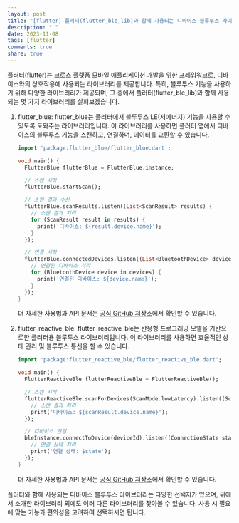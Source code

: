 ```yaml
---
layout: post
title: "[flutter] 플러터(flutter_ble_lib)과 함께 사용되는 디바이스 블루투스 라이브러리는 어떤 것이 있나요?"
description: " "
date: 2023-11-08
tags: [flutter]
comments: true
share: true
---
```


플러터(flutter)는 크로스 플랫폼 모바일 애플리케이션 개발을 위한 프레임워크로, 디바이스와의 상호작용에 사용되는 라이브러리를 제공합니다. 특히, 블루투스 기능을 사용하기 위해 다양한 라이브러리가 제공되며, 그 중에서 플러터(flutter_ble_lib)와 함께 사용되는 몇 가지 라이브러리를 살펴보겠습니다.

1. flutter_blue: flutter_blue는 플러터에서 블루투스 LE(저에너지) 기능을 사용할 수 있도록 도와주는 라이브러리입니다. 이 라이브러리를 사용하면 플러터 앱에서 디바이스의 블루투스 기능을 스캔하고, 연결하며, 데이터를 교환할 수 있습니다.

   ```dart
   import 'package:flutter_blue/flutter_blue.dart';

   void main() {
     FlutterBlue flutterBlue = FlutterBlue.instance;

     // 스캔 시작
     flutterBlue.startScan();

     // 스캔 결과 수신
     flutterBlue.scanResults.listen((List<ScanResult> results) {
       // 스캔 결과 처리
       for (ScanResult result in results) {
         print('디바이스: ${result.device.name}');
       }
     });

     // 연결 시작
     flutterBlue.connectedDevices.listen((List<BluetoothDevice> devices) {
       // 연결된 디바이스 처리
       for (BluetoothDevice device in devices) {
         print('연결된 디바이스: ${device.name}');
       }
     });
   }
   ```

   더 자세한 사용법과 API 문서는 [공식 GitHub 저장소](https://github.com/pauldemarco/flutter_blue)에서 확인할 수 있습니다.

2. flutter_reactive_ble: flutter_reactive_ble는 반응형 프로그래밍 모델을 기반으로한 플러터용 블루투스 라이브러리입니다. 이 라이브러리를 사용하면 효율적인 상태 관리 및 블루투스 통신을 할 수 있습니다.

   ```dart
   import 'package:flutter_reactive_ble/flutter_reactive_ble.dart';

   void main() {
     FlutterReactiveBle flutterReactiveBle = FlutterReactiveBle();

     // 스캔 시작
     flutterReactiveBle.scanForDevices(ScanMode.lowLatency).listen((ScanResult scanResult) {
       // 스캔 결과 처리
       print('디바이스: ${scanResult.device.name}');
     });

     // 디바이스 연결
     bleInstance.connectToDevice(deviceId).listen((ConnectionState state) {
       // 연결 상태 처리
       print('연결 상태: $state');
     });
   }
   ```

   더 자세한 사용법과 API 문서는 [공식 GitHub 저장소](https://github.com/PhilipsHue/flutter_reactive_ble)에서 확인할 수 있습니다.

플러터와 함께 사용되는 디바이스 블루투스 라이브러리는 다양한 선택지가 있으며, 위에서 소개한 라이브러리 외에도 여러 다른 라이브러리를 찾아볼 수 있습니다. 사용 시 필요에 맞는 기능과 편의성을 고려하여 선택하시면 됩니다.